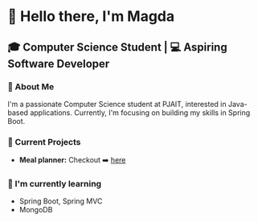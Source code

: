 # 👋 Hello there, I'm Magda

## 🎓 Computer Science Student | 💻 Aspiring Software Developer

### 🚀 About Me
I'm a passionate Computer Science student at PJAIT, interested in Java-based applications. Currently, I'm focusing on building my skills in Spring Boot.

### 🔭 Current Projects
- **Meal planner:** Checkout ➡️ [here](https://github.com/rojxk/meal-planner-spring-boot)

### 🌱 I'm currently learning
- Spring Boot, Spring MVC
- MongoDB 

